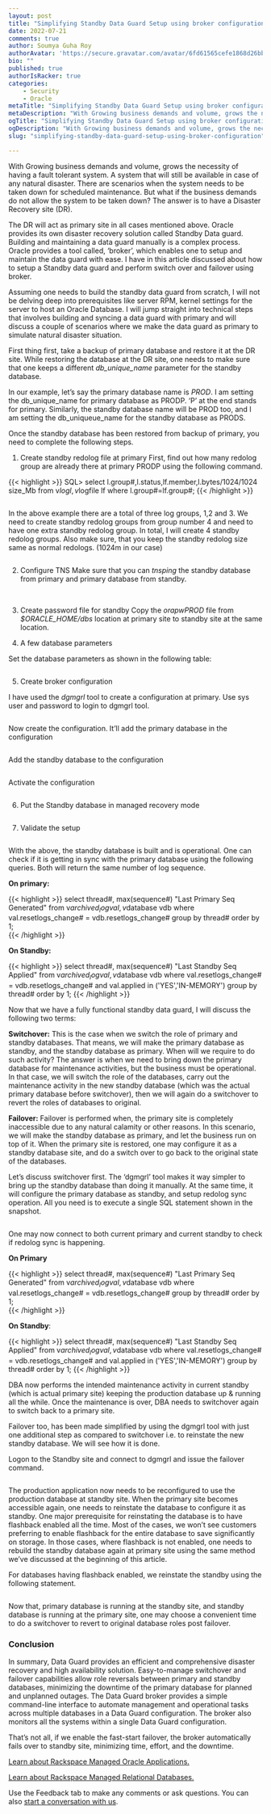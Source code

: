 ```yaml
---
layout: post
title: "Simplifying Standby Data Guard Setup using broker configuration"
date: 2022-07-21
comments: true
author: Soumya Guha Roy
authorAvatar: 'https://secure.gravatar.com/avatar/6fd61565cefe1868d26bb30c97832409'
bio: ""
published: true
authorIsRacker: true
categories:
    - Security
    - Oracle
metaTitle: "Simplifying Standby Data Guard Setup using broker configuration"
metaDescription: "With Growing business demands and volume, grows the necessity of having a fault tolerant system."
ogTitle: "Simplifying Standby Data Guard Setup using broker configuration   "
ogDescription: "With Growing business demands and volume, grows the necessity of having a fault tolerant system. ."
slug: "simplifying-standby-data-guard-setup-using-broker-configuration"

---
```

With Growing business demands and volume, grows the necessity of having a fault tolerant system. A system that will still be available in case of any natural disaster. There are scenarios when the system needs to be taken down for scheduled maintenance. But what if the business demands do not allow the system to be taken down? The answer is to have a Disaster Recovery site (DR). 

<!--more-->

The DR will act as primary site in all cases mentioned above. Oracle provides its own disaster recovery solution called Standby Data guard. Building and maintaining a data guard manually is a complex process. Oracle provides a tool called, ‘broker’, which enables one to setup and maintain the data guard with ease. I have in this article discussed about how to setup a Standby data guard and perform switch over and failover using broker.


Assuming one needs to build the standby data guard from scratch, I will not be delving deep into prerequisites like server RPM, kernel settings for the server to host an Oracle Database. I will jump straight into technical steps that involves building and syncing a data guard with primary and will discuss a couple of scenarios where we make the data guard as primary to simulate natural disaster situation.


First thing first, take a backup of primary database and restore it at the DR site.
While restoring the database at the DR site, one needs to make sure that one keeps a different *db_unique_name* parameter for the standby database.

In our example, let’s say the primary database name is *PROD*.
I am setting the db_unique_name for primary database as PRODP. ‘P’ at the end stands for primary.
Similarly, the standby database name will be PROD too, and I am setting the db_uniqueue_name for the standby database as PRODS.

Once the standby database has been restored from backup of primary, you need to complete the following steps.

1.	Create standby redolog file at primary
First, find out how many redolog group are already there at primary PRODP using the following command.


{{< highlight >}}
SQL> select l.group#,l.status,lf.member,l.bytes/1024/1024 size_Mb from v$log l, v$logfile lf where l.group#=lf.group#;
{{< /highlight >}}

<img src=Picture1.png title="" alt="">

In the above example there are a total of three log groups, 1,2 and 3. We need to create standby redolog groups from group number 4 and need to have one extra standby redolog group. In total, I will create 4 standby redolog groups. Also make sure, that you keep the standby redolog size same as normal redologs. (1024m in our case)

<img src=Picture2.png title="" alt="">

2.	Configure TNS
Make sure that you can _tnsping_ the standby database from primary and primary database from standby. 

<img src=Picture3.png title="" alt="">
<img src=Picture4.png title="" alt="">

3.	Create password file for standby
Copy the *orapwPROD* file from *$ORACLE_HOME/dbs* location at primary site to standby site at the same location.

4.	A few database parameters

Set the database parameters as shown in the following table:

<img src=Picture5.png title="" alt="">

5.	Create broker configuration

I have used the *dgmgrl* tool to create a configuration at primary. Use sys user and password to login to dgmgrl tool.

<img src=Picture6.png title="" alt="">

Now create the configuration. It’ll add the primary database in the configuration

<img src=Picture7.png title="" alt="">

Add the standby database to the configuration

<img src=Picture8.png title="" alt="">

Activate the configuration

<img src=Picture9.png title="" alt="">

6.	Put the Standby database in managed recovery mode

<img src=Picture10.png title="" alt="">

7.	Validate the setup

<img src=Picture11.png title="" alt="">

With the above, the standby database is built and is operational.
One can check if it is getting in sync with the primary database using the following queries. Both will return the same number of log sequence.

**On primary:**

{{< highlight >}}
select thread#, max(sequence#) "Last Primary Seq Generated"
from v$archived_log val, v$database vdb
where val.resetlogs_change# = vdb.resetlogs_change#
group by thread# order by 1;  
{{< /highlight >}}

**On Standby:**

{{< highlight >}}
select thread#, max(sequence#) "Last Standby Seq Applied"
from v$archived_log val, v$database vdb
where val.resetlogs_change# = vdb.resetlogs_change#
and val.applied in ('YES','IN-MEMORY')
group by thread# order by 1;
{{< /highlight >}}

Now that we have a fully functional standby data guard, I will discuss the following two terms:

**Switchover:** This is the case when we switch the role of primary and standby databases. That means, we will make the primary database as standby, and the standby database as primary. When will we require to do such activity? The answer is when we need to bring down the primary database for maintenance activities, but the business must be operational. In that case, we will switch the role of the databases, carry out the maintenance activity in the new standby database (which was the actual primary database before switchover), then we will again do a switchover to revert the roles of databases to original.

**Failover:**  Failover is performed when, the primary site is completely inaccessible due to any natural calamity or other reasons. In this scenario, we will make the standby database as primary, and let the business run on top of it. When the primary site is restored, one may configure it as a standby database site, and do a switch over to go back to the original state of the databases.

Let’s discuss switchover first. The ‘dgmgrl’ tool makes it way simpler to bring up the standby database than doing it manually. At the same time, it will configure the primary database as standby, and setup redolog sync operation. All you need is to execute a single SQL statement shown in the snapshot.

<img src=Picture12.png title="" alt="">

One may now connect to both current primary and current standby to check if redolog sync is happening. 

**On Primary**

{{< highlight >}}
select thread#, max(sequence#) "Last Primary Seq Generated"
from v$archived_log val, v$database vdb
where val.resetlogs_change# = vdb.resetlogs_change#
group by thread# order by 1;  
{{< /highlight >}}

**On Standby**: 

{{< highlight >}}
select thread#, max(sequence#) "Last Standby Seq Applied"
from v$archived_log val, v$database vdb
where val.resetlogs_change# = vdb.resetlogs_change#
and val.applied in ('YES','IN-MEMORY')
group by thread# order by 1;
{{< /highlight >}}


DBA now performs the intended maintenance activity in current standby (which is actual primary site) keeping the production database up & running all the while. Once the maintenance is over, DBA needs to switchover again to switch back to a primary site.

Failover too, has been made simplified by using the dgmgrl tool with just one additional step as compared to switchover i.e. to reinstate the new standby database. We will see how it is done.

Logon to the Standby site and connect to dgmgrl and issue the failover command.

<img src=Picture13.png title="" alt="">

The production application now needs to be reconfigured to use the production database at standby site. 
When the primary site becomes accessible again, one needs to reinstate the database to configure it as standby. One major prerequisite for reinstating the database is to have flashback enabled all the time.
Most of the cases, we won’t see customers preferring to enable flashback for the entire database to save significantly on storage.  In those cases, where flashback is not enabled, one needs to rebuild the standby database again at primary site using the same method we’ve discussed at the beginning of this article.

For databases having flashback enabled, we reinstate the standby using the following statement.

<img src=Picture14.png title="" alt="">

Now that, primary database is running at the standby site, and standby database is running at the primary site, one may choose a convenient time to do a switchover to revert to original database roles post failover.

### Conclusion

In summary, Data Guard provides an efficient and comprehensive disaster recovery and high availability solution. 
Easy-to-manage switchover and failover capabilities allow role reversals between primary and standby databases, minimizing the downtime of the primary database for planned and unplanned outages.
The Data Guard broker provides a simple command-line interface to automate management and operational tasks across multiple databases in a Data Guard configuration. 
The broker also monitors all the systems within a single Data Guard configuration.

That’s not all, if we enable the fast-start failover, the broker automatically fails over to standby site, minimizing time, effort, and the downtime.


<a class="cta purple" id="cta" href="https://www.rackspace.com/applications/oracle">Learn about Rackspace Managed Oracle Applications.</a>

<a class="cta purple" id="cta" href="https://www.rackspace.com/data/managed-sql"> Learn about Rackspace Managed Relational Databases.</a>


Use the Feedback tab to make any comments or ask questions. You can also
[start a conversation with us](https://www.rackspace.com/contact).